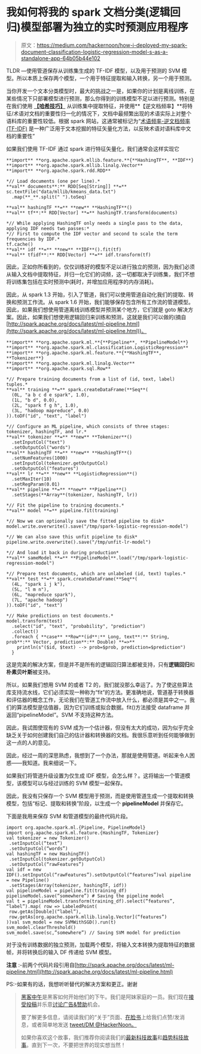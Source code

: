 # 我如何将我的 spark 文档分类(逻辑回归)模型部署为独立的实时预测应用程序

> 原文：<https://medium.com/hackernoon/how-i-deployed-my-spark-document-classification-logistic-regression-model-s-as-a-standalone-app-64b05b44e102>

TLDR —使用管道保存从训练集生成的 TF-IDF 模型，以及用于预测的 SVM 模型。所以本质上保存两个模型，一个用于特征提取和输入转换，另一个用于预测。

当你开发一个文本分类模型时，最大的挑战之一是，如果你的计划是离线训练，在某些情况下只部署模型进行预测，那么你得到的训练模型不足以进行预测。特别是在我们使用 [**【哈希技巧】**](http://en.wikipedia.org/wiki/Feature_hashing) 从训练集中提取特征，并使用**【逆文档频率】**将特征/术语对文档的重要性归一化的情况下，文档中最频繁出现的术语实际上对整个语料库的重要性较低。根据 spark 网站，这通常被标记为“[术语频率-逆文档频率(TF-IDF)](http://en.wikipedia.org/wiki/Tf%E2%80%93idf) 是一种广泛用于文本挖掘的特征矢量化方法，以反映术语对语料库中文档的重要性”

如果我们使用 TF-IDF 通过 spark 进行特征矢量化，我们通常会这样实现它

```
**import** **org.apache.spark.mllib.feature.**{**HashingTF**, **IDF**}
**import** **org.apache.spark.mllib.linalg.Vector**
**import** **org.apache.spark.rdd.RDD**

*// Load documents (one per line).*
**val** documents**:** RDD[Seq[String]] **=** sc.textFile("data/mllib/kmeans_data.txt")
  .map(**_**.split(" ").toSeq)

**val** hashingTF **=** **new** **HashingTF**()
**val** tf**:** RDD[Vector] **=** hashingTF.transform(documents)

*// While applying HashingTF only needs a single pass to the data, applying IDF needs two passes:*
*// First to compute the IDF vector and second to scale the term frequencies by IDF.*
tf.cache()
**val** idf **=** **new** **IDF**().fit(tf)
**val** tfidf**:** RDD[Vector] **=** idf.transform(tf)
```

因此，正如你所看到的，仅仅训练好的模型不足以进行独立的预测，因为我们必须从输入文档中提取特征，并归一化它们的词频，这一切都取决于训练集，我们不想将训练集包括在实时预测中(耗时，并增加应用程序的内存消耗)。

因此，从 spark 1.3 开始，引入了管道，我们可以使用管道自动化我们的提取、转换和预测工作流。从 spark 1.6 开始，我们能够保存包含所有工作流的管道模型。因此，如果我们想使用管道离线训练模型并预测某个地方，它们就是 goto 解决方案。因此，如果我们想使用逻辑回归来训练和预测，这就是我们可以做的(摘自[http://spark.apache.org/docs/latest/ml-pipeline.html](http://spark.apache.org/docs/latest/ml-pipeline.html))。

```
**import** **org.apache.spark.ml.**{**Pipeline**, **PipelineModel**}
**import** **org.apache.spark.ml.classification.LogisticRegression**
**import** **org.apache.spark.ml.feature.**{**HashingTF**, **Tokenizer**}
**import** **org.apache.spark.ml.linalg.Vector**
**import** **org.apache.spark.sql.Row**

*// Prepare training documents from a list of (id, text, label) tuples.*
**val** training **=** spark.createDataFrame(**Seq**(
  (0L, "a b c d e spark", 1.0),
  (1L, "b d", 0.0),
  (2L, "spark f g h", 1.0),
  (3L, "hadoop mapreduce", 0.0)
)).toDF("id", "text", "label")

*// Configure an ML pipeline, which consists of three stages: tokenizer, hashingTF, and lr.*
**val** tokenizer **=** **new** **Tokenizer**()
  .setInputCol("text")
  .setOutputCol("words")
**val** hashingTF **=** **new** **HashingTF**()
  .setNumFeatures(1000)
  .setInputCol(tokenizer.getOutputCol)
  .setOutputCol("features")
**val** lr **=** **new** **LogisticRegression**()
  .setMaxIter(10)
  .setRegParam(0.01)
**val** pipeline **=** **new** **Pipeline**()
  .setStages(**Array**(tokenizer, hashingTF, lr))

*// Fit the pipeline to training documents.*
**val** model **=** pipeline.fit(training)

*// Now we can optionally save the fitted pipeline to disk*
model.write.overwrite().save("/tmp/spark-logistic-regression-model")

*// We can also save this unfit pipeline to disk*
pipeline.write.overwrite().save("/tmp/unfit-lr-model")

*// And load it back in during production*
**val** sameModel **=** **PipelineModel**.load("/tmp/spark-logistic-regression-model")

*// Prepare test documents, which are unlabeled (id, text) tuples.*
**val** test **=** spark.createDataFrame(**Seq**(
  (4L, "spark i j k"),
  (5L, "l m n"),
  (6L, "mapreduce spark"),
  (7L, "apache hadoop")
)).toDF("id", "text")

*// Make predictions on test documents.*
model.transform(test)
  .select("id", "text", "probability", "prediction")
  .collect()
  .foreach { **case** **Row**(id**:** Long, text**:** String, prob**:** Vector, prediction**:** Double) **=>**
    println(s"($id, $text) --> prob=$prob, prediction=$prediction")
  }
```

这是完美的解决方案，但是并不是所有的逻辑回归算法都被支持，只有**逻辑回归**和**朴素贝叶斯**被支持。

所以，如果我们想用 SVM 的或者 T2 的，我们就没那么幸运了。为了使这些算法库支持流水线，它们必须实现一种称为“fit”的方法。更准确地说，管道基于转换器和评估器的概念工作，无论我们在管道工作流中放入什么，都必须是其中之一。我们的算法模型是估值器，因为它们训练或拟合数据。fit()方法接受 dataframe 并返回“pipelineModel”。SVM 不支持这种方法。

因此，我试图使现有的 SVM 成为一个估计器，但没有太大的成功，因为似乎完全缺乏关于如何创建我们自己的估计器和转换器的文档。我很乐意听到任何能够做到这一点的人的意见。

因此，经过一周的深思熟虑，我想到了一个办法，那就是使用管道。听起来令人困惑——我知道。我来细说一下。

如果我们将管道升级设置为仅生成 IDF 模型，会怎么样？。这将输出一个管道模型，该模型可以与经过训练的 SVM 模型一起保存。

因此，我没有只保存一个 SVM 模型用于预测，而是使用管道生成一个提取和转换模型，包括“标记、提取和转换”阶段，以生成一个 **pipelineModel** 并保存它。

下面是我用来保存 SVM 和管道模型的最终代码片段。

```
import org.apache.spark.ml.{Pipeline, PipelineModel}
import org.apache.spark.ml.feature.{HashingTF, Tokenizer}
val tokenizer = new Tokenizer()
 .setInputCol(“text”)
 .setOutputCol(“words”)
val hashingTF = new HashingTF()
 .setInputCol(tokenizer.getOutputCol)
 .setOutputCol(“rawFeatures”)
val idf = new IDF().setInputCol(“rawFeatures”).setOutputCol(“features”)val pipeline = new Pipeline()
 .setStages(Array(tokenizer, hashingTF, idf))
val pipelineModel = pipeline.fit(training_df)
pipelineModel.save(“somewhere”) # Saving the pipeline model
val t = pipelineModel.transform(training_df).select(“features”, “label”).map( row => LabeledPoint(
 row.getAs[Double](“label”), 
 row.getAs[org.apache.spark.mllib.linalg.Vector](“features”)
))val svm_model = new SVMWithSGD().run(t)
svm_model.clearThreshold()
svm_model.save(sc,”somewhere”) // Saving SVM model for prediction
```

对于没有训练数据的独立预测，加载两个模型，将输入文本转换为提取特征的数据帧，并将转换后的输入 DF 传递给 SVM 模型。

**注意** :-前两个代码片段引用自[http://spark.apache.org/docs/latest/ml-pipeline.html](http://spark.apache.org/docs/latest/ml-pipeline.html)

PS:-如果有的话，我想听听替代的解决方案和更正。谢谢

> [黑客中午](http://bit.ly/Hackernoon)是黑客如何开始他们的下午。我们是阿妹家庭的一员。我们现在[接受投稿](http://bit.ly/hackernoonsubmission)并乐意[讨论广告&赞助](mailto:partners@amipublications.com)机会。
> 
> 要了解更多信息，请阅读我们的“关于”页面、[在脸书](http://bit.ly/HackernoonFB)上给我们点赞/发消息，或者简单地发送 [tweet/DM @HackerNoon。](https://goo.gl/k7XYbx)
> 
> 如果你喜欢这个故事，我们推荐你阅读我们的[最新科技故事](http://bit.ly/hackernoonlatestt)和[趋势科技故事](https://hackernoon.com/trending)。直到下一次，不要把世界的现实想当然！